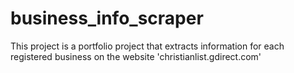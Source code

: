 # business_info_scraper
This project is a portfolio project that extracts information for each registered business on the website 'christianlist.gdirect.com'
